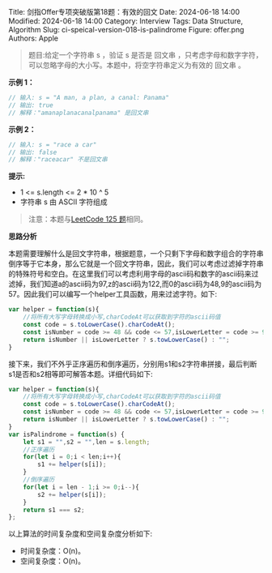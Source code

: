 Title: 剑指Offer专项突破版第18题：有效的回文
Date: 2024-06-18 14:00
Modified: 2024-06-18 14:00
Category: Interview
Tags: Data Structure, Algorithm
Slug: ci-speical-version-018-is-palindrome
Figure: offer.png
Authors: Apple

> 题目:给定一个字符串 s ，验证 s 是否是 回文串 ，只考虑字母和数字字符，可以忽略字母的大小写。本题中，将空字符串定义为有效的 回文串 。

**示例 1：**

```javascript
// 输入: s = "A man, a plan, a canal: Panama"
// 输出: true
// 解释："amanaplanacanalpanama" 是回文串
```

**示例 2：**

```javascript
// 输入: s = "race a car"
// 输出: false
// 解释："raceacar" 不是回文串
```

**提示:**

- 1 <= s.length <= 2 * 10 ^ 5
- 字符串 s 由 ASCII 字符组成

> 注意：本题与[LeetCode 125 题](https://leetcode.cn/problems/valid-palindrome/description/)相同。

**思路分析**

本题需要理解什么是回文字符串，根据题意，一个只剩下字母和数字组合的字符串倒序等于它本身，那么它就是一个回文字符串，因此，我们可以考虑过滤掉字符串的特殊符号和空白。在这里我们可以考虑利用字母的ascii码和数字的ascii码来过滤掉，我们知道a的ascii码为97,z的ascii码为122,而0的ascii码为48,9的ascii码为57。因此我们可以编写一个helper工具函数，用来过滤字符。如下:

```javascript
var helper = function(s){
    //将所有大写字母转换成小写,charCodeAt可以获取到字符的ascii码值
    const code = s.toLowerCase().charCodeAt();
    const isNumber = code >= 48 && code <= 57,isLowerLetter = code >= 97 && code <= 122;
    return isNumber || isLowerLetter ? s.towLowerCase() : "";
}
```

接下来，我们不外乎正序遍历和倒序遍历，分别用s1和s2字符串拼接，最后判断s1是否和s2相等即可解答本题。详细代码如下:

```javascript
var helper = function(s){
    //将所有大写字母转换成小写,charCodeAt可以获取到字符的ascii码值
    const code = s.toLowerCase().charCodeAt();
    const isNumber = code >= 48 && code <= 57,isLowerLetter = code >= 97 && code <= 122;
    return isNumber || isLowerLetter ? s.towLowerCase() : "";
}
var isPalindrome = function(s) {
    let s1 = "",s2 = "",len = s.length;
    //正序遍历
    for(let i = 0;i < len;i++){
        s1 += helper(s[i]);
    }
    //倒序遍历
    for(let i = len - 1;i >= 0;i--){
        s2 += helper(s[i]);
    }
    return s1 === s2;
};
```

以上算法的时间复杂度和空间复杂度分析如下:

- 时间复杂度：O(n)。
- 空间复杂度：O(n)。